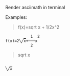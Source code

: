 Render asciimath in terminal

Examples:

> f(x)=sqrt x + 1/2x^2
```
        ▁  1  2
f(x)=2╲╱x+───x 
           2   
```

> sqrt x
```
  ▁
╲╱x
```

